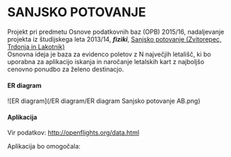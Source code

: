 # SANJSKO POTOVANJE
Projekt pri predmetu Osnove podatkovnih baz (OPB) 2015/16, nadaljevanje projekta iz študijskega leta 2013/14, _**fiziki**_, [Sanjsko potovanje (Zvitorepec, Trdonja in Lakotnik)](http://ucilnica1314.fmf.uni-lj.si/mod/wiki/view.php?id=10382)
<br />
Osnovna ideja je baza za evidenco poletov z N največjih letališč, ki bo uporabna za aplikacijo iskanja in naročanje letalskih kart z najboljšo cenovno ponudbo za želeno destinacjo.

#### ER diagram
![ER diagram](/ER diagram/ER diagram Sanjsko potovanje AB.png)

#### Aplikacija

Vir podatkov: 
http://openflights.org/data.html


Aplikacija bo omogočala: 


